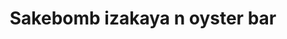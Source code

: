 ---
layout: place
title: "Sakebomb izakaya n oyster bar"
permalink: /california/sunnyvale/sakebomb-izakaya-n-oyster-bar.html
stateAbbr: CA
stateName: California
cityName: Sunnyvale
place_id: ChIJc9rSrFS1j4ARicq8m05CKOw
photos:
  - name: >-
      places/ChIJc9rSrFS1j4ARicq8m05CKOw/photos/AeeoHcL5FTgJ8IifSkwIsfFYWwnk2frWsflFb18i2LBlVGDRtqgw-_2cmp87SF2uVUDMUlXm8a6j9vYBogjgBn8sqqisDQ2lVPpWVZ3XmuPhnNVA--ZC4al1A5bFazpr_TSacOzH3_qNL_UVea3e2zX3oineXctDhgAFc4clchpy6cpErgDCGyCxgAGhCgH3GMWBuVZjko7k5GToN4b-_MZSIPluyG_BYhTWBRW-8IOZC9qVnJ_oH-nFpo4lEsHoM7HrSWIm_uXVZftEOeaicB_4cE7yRWZIeismLkUUzzTiGgrdGy7b9KtMuHhllWM9hG9hJ7WMky8V-n2wQ0FClwWaCnkWDZfx3a1aeShYq7xcjDmJst5KIlyiz16bKxxGj4LxCE6aO8OCRMgZ-M0x51oAKoaJxHFPAEu-g7zkTPP0UoX7aA
    widthPx: 4032
    heightPx: 1908
    authorAttributions:
      - displayName: Vittorio Suter
        uri: https://maps.google.com/maps/contrib/105521454939172709517
        photoUri: >-
          https://lh3.googleusercontent.com/a-/ALV-UjWst-fPkkwZDhZpLLnePafII71LmXBiJiBOuITgDyl4p-Qd5iJE=s100-p-k-no-mo
    flagContentUri: >-
      https://www.google.com/local/imagery/report/?cb_client=maps_api_places.places_api&image_key=!1e10!2sCIHM0ogKEICAgIDG2cj8Rw&hl=en-US
    googleMapsUri: >-
      https://www.google.com/maps/place//data=!3m4!1e2!3m2!1sCIHM0ogKEICAgIDG2cj8Rw!2e10!4m2!3m1!1s0x808fb554acd2da73:0xec28424e9bbcca89
  - name: >-
      places/ChIJc9rSrFS1j4ARicq8m05CKOw/photos/AeeoHcL5MW4eAgrpNxji093ZTYeIo-zhetZkoaJtuRnQ03JjK6-QRRAfoXpgynVOcHJjFewfs_2b3YEivAobZOxpBSSG59v1bwo1Ut-ifHrEmOXI9k-7u-6wmB2CxLcYNKHQCFCrB7-gHJ7-dXSMmQ9gBlrKbm38hbVsteCeviWYUuTurGir9GBpjtI2PT7Ids7msDqgvXHVczwudNEDTAc1qUWhi3joOqvB-_pwzZaeMvgH9Sz9Gd8o3f34Fm3uxyniD4T5CSTeEYzIjNPT-DHOZf1uDX7ougAYSAu1nrEFid1rLA
    widthPx: 4000
    heightPx: 3000
    authorAttributions:
      - displayName: Sakebomb
        uri: https://maps.google.com/maps/contrib/103372991439845286988
        photoUri: >-
          https://lh3.googleusercontent.com/a/ACg8ocJsaLO70r_dW9cWeVWwxhiKzNt7jZlWOd2WuvrOs9V2B8bHxg=s100-p-k-no-mo
    flagContentUri: >-
      https://www.google.com/local/imagery/report/?cb_client=maps_api_places.places_api&image_key=!1e10!2sAF1QipPsznpdP1mq5RCrLjsCM9vS1PN9apw5uvxrgpTD&hl=en-US
    googleMapsUri: >-
      https://www.google.com/maps/place//data=!3m4!1e2!3m2!1sAF1QipPsznpdP1mq5RCrLjsCM9vS1PN9apw5uvxrgpTD!2e10!4m2!3m1!1s0x808fb554acd2da73:0xec28424e9bbcca89
  - name: >-
      places/ChIJc9rSrFS1j4ARicq8m05CKOw/photos/AeeoHcLMTPPQ5gBWXYuzvwBn9lr4wKYERztj3jPcon7x06yPn_ctXmlNiBlP16G4AyZdu5xikUYX1vkm5-C4d3vG86Gzb7bbdrBT2T9OhqHd6PLmur75Mw97GDcDkehCr8rdSr-tgoJ9FJoUFE24Zt3RaqoHaltVhRm5Y6WDY581oR4iHnsUsuRiv1sp4n8v-vF_YUZ4lkV76KIoFY-valK8qPnSM8LWFvQrXB2PXFGuxJIdteQwbRiOBDocVLvdGaPZuRBRQ6h_Mn5dmgueOjukd19SvBM4Zkr1Luq1RCtMq3Kb3--BI4zrUxcDQq_yLoWNEEqlUN4EGwNlA3KSjuU7NXrHgtS4T_neHSgcVcSMzvAIYqOlVPMJvvQJiIhiAReTUGafixDPMQl0q49kpkmfqiknfjHwgfhmhRDviJw_WHagK6fdRt7rw0aRqDk3Rg
    widthPx: 4000
    heightPx: 3000
    authorAttributions:
      - displayName: Jiyong Park
        uri: https://maps.google.com/maps/contrib/109823376090149619521
        photoUri: >-
          https://lh3.googleusercontent.com/a-/ALV-UjVsMlkuvqeKaLKzSiU6BrYGwr5wziY0INMF45X8-IiiISf9Rcjm1g=s100-p-k-no-mo
    flagContentUri: >-
      https://www.google.com/local/imagery/report/?cb_client=maps_api_places.places_api&image_key=!1e10!2sCIABIhADycKzzjaCXWfBS5QADO3y&hl=en-US
    googleMapsUri: >-
      https://www.google.com/maps/place//data=!3m4!1e2!3m2!1sCIABIhADycKzzjaCXWfBS5QADO3y!2e10!4m2!3m1!1s0x808fb554acd2da73:0xec28424e9bbcca89
  - name: >-
      places/ChIJc9rSrFS1j4ARicq8m05CKOw/photos/AeeoHcIgoDgOV9TOqCdvTGGy5XpAFhpMqzsUw4a-y3SRLDBddayn-a8pYNRAOZa7tzNUu_eF7B6SRPONaXPcnyj8qHFia816VyY8FBIuIBMuUs-j8JsjRnCtHXW580x8CXmDHWVX-HtvfWk6pZaIiH6CQuZTuutU0f2Xq0SIK_Aogd-H1N1j2-lXeFQglZEETvpzEC8O1snBlzZVxreBm6wLiAXAphwijMohkH5wx-lc5rU8PmJfBwOHLZcNHhthhMjm3vYKWwvSNm-glYZXnxCNcTuneUImtKZn-kjLtsl0fLeq-Yr7Wtji_T2sv74lZZT5mg6fcScg72L2czH6abWmdNDz15xIDnsK4ZYdAnzJm0n9kWPH9MWSU44qUDUKXsyb54kte_8z9B18tL5wbFbJOhx99Hie_abA9OsEgsFAuAoxQg
    widthPx: 4032
    heightPx: 3024
    authorAttributions:
      - displayName: Stephen Shu
        uri: https://maps.google.com/maps/contrib/116788443426738148472
        photoUri: >-
          https://lh3.googleusercontent.com/a-/ALV-UjXpZLCZE6xpidDbMy2GfmE8MxBKSnlEIupavHIyB-ZY2nXG690=s100-p-k-no-mo
    flagContentUri: >-
      https://www.google.com/local/imagery/report/?cb_client=maps_api_places.places_api&image_key=!1e10!2sCIHM0ogKEICAgICZ2JGrRA&hl=en-US
    googleMapsUri: >-
      https://www.google.com/maps/place//data=!3m4!1e2!3m2!1sCIHM0ogKEICAgICZ2JGrRA!2e10!4m2!3m1!1s0x808fb554acd2da73:0xec28424e9bbcca89
  - name: >-
      places/ChIJc9rSrFS1j4ARicq8m05CKOw/photos/AeeoHcI-rVWoete3jUuJYMZ-fGzJk8sYtFfx6yPhSOKuTBR1Wz-IEjmboHTzRIuaXV8ZHFRaiBC7Uxvg5I09oRL0O3jLa-D-3H_dtVnLAM89ifAHfoqxmmNm1w8mpaKsdtjakJkcXE2-qW4XyZbQSDv7Sps6HVOsXgn5NWnYst36z3ycIsRRxCDKjUWeWQPRSvhRJLJqPi-JuhcTBEfKT8WOJsCsqFcJClq3Q18RbAim0TCOLxMYXRXmEkpmft51a4rtXS1QE8U2f_UmzSj_Oc4Mzb7R48-tVdfWaGSisW0Gi5xfRw
    widthPx: 4000
    heightPx: 3000
    authorAttributions:
      - displayName: Sakebomb
        uri: https://maps.google.com/maps/contrib/103372991439845286988
        photoUri: >-
          https://lh3.googleusercontent.com/a/ACg8ocJsaLO70r_dW9cWeVWwxhiKzNt7jZlWOd2WuvrOs9V2B8bHxg=s100-p-k-no-mo
    flagContentUri: >-
      https://www.google.com/local/imagery/report/?cb_client=maps_api_places.places_api&image_key=!1e10!2sAF1QipNVMtVhHqSZZh18vD4jMUgLC9gtw5cO4NtmQmGG&hl=en-US
    googleMapsUri: >-
      https://www.google.com/maps/place//data=!3m4!1e2!3m2!1sAF1QipNVMtVhHqSZZh18vD4jMUgLC9gtw5cO4NtmQmGG!2e10!4m2!3m1!1s0x808fb554acd2da73:0xec28424e9bbcca89
  - name: >-
      places/ChIJc9rSrFS1j4ARicq8m05CKOw/photos/AeeoHcLDTv7K3V-ZoJYlhKw5GjvFikAlA6H8cubGTdxdu8FLX_iaOaoyCv8biSqSus5CZR56HX20mgq-FqGfFt3A9aNnEKMPoIIL6W-FBbxC9Iz9T3BHJGKB0erRfGHvMl2NL_dK8Uug5dCYIC52QL4B4fFlljV-5oI182KgqgwLujNl9o1A3xgR-5rPuFDcEl56u3WUFVohCxTbGOD_v7tzgNfzqYIEgtHChWFpcDLxRrLEtn3wJCrkIm615UBAl35unw1htH6oXvFWDlBMXGkm2q7XSfCcJbWZWUFKH3OZpVU7bPtX8tPQGlO-zDXL6_ee8om2x-tGE5r-a5p3tWTV7raHL5lXsajedBqwMCrwHnpYvNAIn5uc_kng6_EKRg1dXsUIdqvPrV85p-xUdYF-34JCdeh991qTg23bMeUD-FOAyUA
    widthPx: 4032
    heightPx: 3024
    authorAttributions:
      - displayName: Joe San
        uri: https://maps.google.com/maps/contrib/109942687860600467631
        photoUri: >-
          https://lh3.googleusercontent.com/a-/ALV-UjW0x_lMfkkwy-LfVd2d7vl_6nQT5Mjkxgqe9Oq0no0vhxGKgbfD=s100-p-k-no-mo
    flagContentUri: >-
      https://www.google.com/local/imagery/report/?cb_client=maps_api_places.places_api&image_key=!1e10!2sCIHM0ogKEICAgIC1w_mEzwE&hl=en-US
    googleMapsUri: >-
      https://www.google.com/maps/place//data=!3m4!1e2!3m2!1sCIHM0ogKEICAgIC1w_mEzwE!2e10!4m2!3m1!1s0x808fb554acd2da73:0xec28424e9bbcca89
  - name: >-
      places/ChIJc9rSrFS1j4ARicq8m05CKOw/photos/AeeoHcKWd904lVSCR_ry6Oevf-ALKCAqZH7DaU5YYuWGwvTOQiohGvvgwXg34xNrZjbxnfPfO1_zDfbs0FG6K6duL0gc36CgYVCbpp3JPCrFzKiiqyXtz7VrXssLTClcTPl1sVSkcJ1YLM8zoPfI-_7acP47Mkb021EdOVFtkNCqLIG0fO88QLI6nQ3ddzgsCRMcPFGo5GFXcrswdhYOahWZ7Or0Y8LZtR35-kaVD2QN9s2hsFfsSlA9_TAz0cgLJ1vY1SQ5DxtOsA4OEX6gfpBdtN6MeEPucjOcRrHjy9nCmFSY6Q
    widthPx: 4000
    heightPx: 3000
    authorAttributions:
      - displayName: Sakebomb
        uri: https://maps.google.com/maps/contrib/103372991439845286988
        photoUri: >-
          https://lh3.googleusercontent.com/a/ACg8ocJsaLO70r_dW9cWeVWwxhiKzNt7jZlWOd2WuvrOs9V2B8bHxg=s100-p-k-no-mo
    flagContentUri: >-
      https://www.google.com/local/imagery/report/?cb_client=maps_api_places.places_api&image_key=!1e10!2sAF1QipNg5fl3cde0l5X6QKVrv9IjVavz9qoatwZ2vOb4&hl=en-US
    googleMapsUri: >-
      https://www.google.com/maps/place//data=!3m4!1e2!3m2!1sAF1QipNg5fl3cde0l5X6QKVrv9IjVavz9qoatwZ2vOb4!2e10!4m2!3m1!1s0x808fb554acd2da73:0xec28424e9bbcca89
  - name: >-
      places/ChIJc9rSrFS1j4ARicq8m05CKOw/photos/AeeoHcJ9eoNPI5fnA1dyijY3jfimb9ylh_P9YCIpZruIjGLhUBjGxRxAApSfQRHzTGk9vXcgGs0pJxNtu1smFfpLwdghmTN2kWh8DWjaRMSl3duyYI65llexolxfeWXF8mVk6jBHUjsPg3eWZAVeQZ4jT9Itgwmdcw008MUXwgDD-KhllkDSUcEGNcpIorcmH5mlPfG-A6GxTqf0VSMw-By1_1Xe6SjawXq7oc5sRJFDSP1sDiLjTbIvVzaAA6rBreBe2IkrQct86d3X6fKdWqhakvUf83prUy1b7_3WilE0sJg6X4wUFCujQ9aBxcNE7lDwR8WTn3rhzVgp_PnPfy0bMZFnyYCMjfrxjO9_ab7DL9r_BTJjr4WxDiYuGb02jDhhk1jNdMe7gOD38OPPN3vRD3XNl1_th8qJwx4rzmuOL2fSM60
    widthPx: 4032
    heightPx: 3024
    authorAttributions:
      - displayName: Jason Matsumoto
        uri: https://maps.google.com/maps/contrib/114404093772526631940
        photoUri: >-
          https://lh3.googleusercontent.com/a-/ALV-UjVpqUOaupLJRSNbyBEZXp5m9AyPOnXG5C5BATHDZI4drs1b4-gGEw=s100-p-k-no-mo
    flagContentUri: >-
      https://www.google.com/local/imagery/report/?cb_client=maps_api_places.places_api&image_key=!1e10!2sCIHM0ogKEICAgIDWs6HO-wE&hl=en-US
    googleMapsUri: >-
      https://www.google.com/maps/place//data=!3m4!1e2!3m2!1sCIHM0ogKEICAgIDWs6HO-wE!2e10!4m2!3m1!1s0x808fb554acd2da73:0xec28424e9bbcca89
  - name: >-
      places/ChIJc9rSrFS1j4ARicq8m05CKOw/photos/AeeoHcJqzeHQRWcNyzSrwYAXoK93CnKaXT3PPzIV-5rB8f-_weCanC1cGITSBE5iFoMZibnYmkDwysfVLWo-36Q0hlpdJO6khTzrYoZGKRvAFGwq2nVVH8bZ8_E0riyw5xl72QsjldC9BxmWfniSgFNjA2b6Hd4wzoT-j2S7Gc6CeG5BccJ_xLbQpO0RX8sRTP2C1haR7YZYKuqAU9F675s_uIUfEv5CWJL6O04FSqZK_r2bhZIg4TnD50bX7asHo846ijGPza16Pg6sBy09Q-wsh3DPv1VJaLnszgg03CWH8b1CJdASN6sN1ITCysZFLugt5rrFN6ODkYVQX1_OxOKpiZVPyJDPJ7j2RSsbWTcVIZ3I-yzc7RhnYSLGjpB91gnBKknH4JNstmeS0tOe-Qh3WmnzvuJtmK9Kfqd-G-L-QlqqOw
    widthPx: 3024
    heightPx: 4032
    authorAttributions:
      - displayName: Joe San
        uri: https://maps.google.com/maps/contrib/109942687860600467631
        photoUri: >-
          https://lh3.googleusercontent.com/a-/ALV-UjW0x_lMfkkwy-LfVd2d7vl_6nQT5Mjkxgqe9Oq0no0vhxGKgbfD=s100-p-k-no-mo
    flagContentUri: >-
      https://www.google.com/local/imagery/report/?cb_client=maps_api_places.places_api&image_key=!1e10!2sCIHM0ogKEICAgIC1w_mEbw&hl=en-US
    googleMapsUri: >-
      https://www.google.com/maps/place//data=!3m4!1e2!3m2!1sCIHM0ogKEICAgIC1w_mEbw!2e10!4m2!3m1!1s0x808fb554acd2da73:0xec28424e9bbcca89
  - name: >-
      places/ChIJc9rSrFS1j4ARicq8m05CKOw/photos/AeeoHcK_bBImnSHwL_0E_SeFy1FkReN8axXCHNmv-5qu9yMk7vqHG_6FPrs9fXMXKLN0wVt4XqTi0GvsboCHE9yjzpo4sWhVSbvdtTvhjuMnfqNVsXTZle8dWzgnhHoEpZ9duLqoq3ZQYwSi3UUSupY3h_UJN2q7q4th-Djwco5lmxlRhwZMEGfIT0UsXpcE3vlDZedVikZduzduIYRAU2XW22UiH_E8vzk9FDZYZeXrhzlBhnCPNqoR4jL70-UtPxJykF6MIbskrotVzU_nRUNhEZD4Yuwwct967novVD23DU4q5R7dB_Q8v89U0qlY1YjEnI4kCkU8IVw9d8k70pAQjMy0RxJGN7vvmDgQBlt7tSTFwQJPZYjOHpmdPuT6dot1NAyCxptV7UbB9qbLb9yq6rYI3U45Z-1Y-EJdS9Wne8YdhzV7
    widthPx: 2177
    heightPx: 2352
    authorAttributions:
      - displayName: Evnex
        uri: https://maps.google.com/maps/contrib/110234652178679021239
        photoUri: >-
          https://lh3.googleusercontent.com/a/ACg8ocLMgvDwgJEO8_8ef-v2JFZ61uFSZ6b6mFwyOluO-_QlK2utIw=s100-p-k-no-mo
    flagContentUri: >-
      https://www.google.com/local/imagery/report/?cb_client=maps_api_places.places_api&image_key=!1e10!2sCIHM0ogKEICAgIDTw4bSkQE&hl=en-US
    googleMapsUri: >-
      https://www.google.com/maps/place//data=!3m4!1e2!3m2!1sCIHM0ogKEICAgIDTw4bSkQE!2e10!4m2!3m1!1s0x808fb554acd2da73:0xec28424e9bbcca89
address: 759 El Camino Real, Sunnyvale, CA 94087, USA
street: 759 El Camino Real
city: Sunnyvale
state: CA
zip: '94087'
country: USA
neighborhood: null
latitude: '37.358093'
longitude: '-122.019293'
accessibility_options:
  wheelchairAccessibleParking: true
  wheelchairAccessibleEntrance: true
  wheelchairAccessibleRestroom: true
  wheelchairAccessibleSeating: true
business_status: OPERATIONAL
name: Sakebomb izakaya n oyster bar
google_maps_links:
  directionsUri: >-
    https://www.google.com/maps/dir//''/data=!4m7!4m6!1m1!4e2!1m2!1m1!1s0x808fb554acd2da73:0xec28424e9bbcca89!3e0
  placeUri: https://maps.google.com/?cid=17016924097407142537
  writeAReviewUri: >-
    https://www.google.com/maps/place//data=!4m3!3m2!1s0x808fb554acd2da73:0xec28424e9bbcca89!12e1
  reviewsUri: >-
    https://www.google.com/maps/place//data=!4m4!3m3!1s0x808fb554acd2da73:0xec28424e9bbcca89!9m1!1b1
  photosUri: >-
    https://www.google.com/maps/place//data=!4m3!3m2!1s0x808fb554acd2da73:0xec28424e9bbcca89!10e5
primary_type: Japanese Restaurant
opening_hours:
  regular: null
  current: null
secondary_opening_hours:
  regular:
    weekdayDescriptions: null
    type: null
  current:
    weekdayDescriptions: null
    type: null
phone: (408) 212-4123
price_level: PRICE_LEVEL_MODERATE
price_range: $20 &ndash; $30
rating: '4.1'
rating_count: 216
website: http://www.sakebombsushi.net/
description: null
reviews: null
parking_options: null
payment_options: null
allow_dogs: null
curbside_pickup: null
delivery: null
dine_in: null
good_for_children: null
good_for_groups: null
good_for_sports: null
live_music: null
menu_for_children: null
outdoor_seating: null
reservable: null
restroom: null
serves_beer: null
serves_breakfast: null
serves_brunch: null
serves_cocktails: null
serves_coffee: null
serves_dinner: null
serves_dessert: null
serves_lunch: null
serves_vegetarian_food: null
serves_wine: null
takeout: null

---